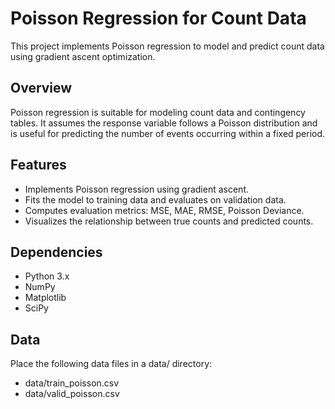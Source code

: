 # Poisson Regression for Count Data
This project implements Poisson regression to model and predict count data using gradient ascent optimization.

## Overview
Poisson regression is suitable for modeling count data and contingency tables. It assumes the response variable follows a Poisson distribution and is useful for predicting the number of events occurring within a fixed period.

## Features
* Implements Poisson regression using gradient ascent.
* Fits the model to training data and evaluates on validation data.
* Computes evaluation metrics: MSE, MAE, RMSE, Poisson Deviance.
* Visualizes the relationship between true counts and predicted counts.

## Dependencies
* Python 3.x
* NumPy
* Matplotlib
* SciPy

## Data
Place the following data files in a data/ directory:

* data/train_poisson.csv
* data/valid_poisson.csv
